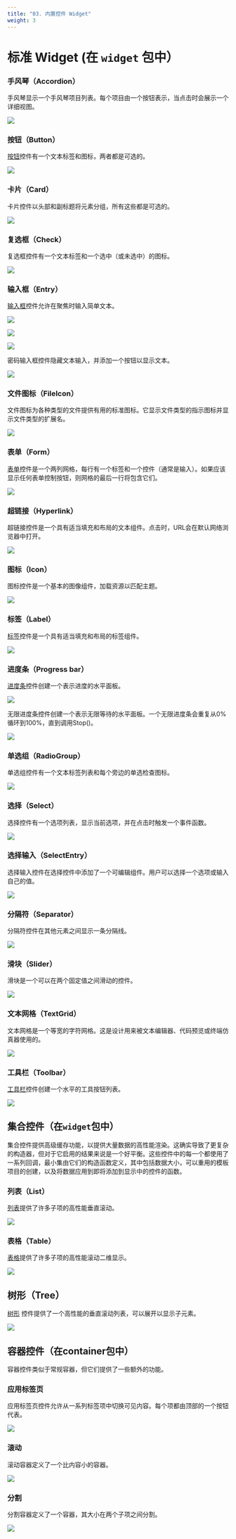 ```yaml
---
title: "03. 内置控件 Widget"
weight: 3
---
```


# 标准 Widget (在 `widget` 包中）

### 手风琴（Accordion）

手风琴显示一个手风琴项目列表。每个项目由一个按钮表示，当点击时会展示一个详细视图。

![](https://cdn.jsdelivr.net/gh/poloxue/images@gofyne/widgets/accordion-light.png)

### 按钮（Button）

[按钮](/docs/05-widget/02-button)控件有一个文本标签和图标，两者都是可选的。

![](https://cdn.jsdelivr.net/gh/poloxue/images@gofyne/widgets/button-light.png)


### 卡片（Card）

卡片控件以头部和副标题将元素分组，所有这些都是可选的。

![](https://cdn.jsdelivr.net/gh/poloxue/images@gofyne/widgets/card-light.png)

### 复选框（Check）

复选框控件有一个文本标签和一个选中（或未选中）的图标。

![](https://cdn.jsdelivr.net/gh/poloxue/images@gofyne/widgets/check-light.png)

### 输入框（Entry）

[输入框](/docs/05-widget/03-entry)控件允许在聚焦时输入简单文本。

![](https://cdn.jsdelivr.net/gh/poloxue/images@gofyne/widgets/entry-light.png)

![](https://cdn.jsdelivr.net/gh/poloxue/images@gofyne/widgets/entry-valid-light.png)

![](https://cdn.jsdelivr.net/gh/poloxue/images@gofyne/widgets/entry-invalid-light.png)

密码输入框控件隐藏文本输入，并添加一个按钮以显示文本。

![](https://cdn.jsdelivr.net/gh/poloxue/images@gofyne/widgets/password-light.png)

### 文件图标（FileIcon）

文件图标为各种类型的文件提供有用的标准图标。它显示文件类型的指示图标并显示文件类型的扩展名。

![](https://cdn.jsdelivr.net/gh/poloxue/images@gofyne/widgets/fileicon-light.png)

### 表单（Form）

[表单](/docs/05-widget/05-form)控件是一个两列网格，每行有一个标签和一个控件（通常是输入）。如果应该显示任何表单控制按钮，则网格的最后一行将包含它们。

![](https://cdn.jsdelivr.net/gh/poloxue/images@gofyne/widgets/form-light.png)

### 超链接（Hyperlink）

超链接控件是一个具有适当填充和布局的文本组件。点击时，URL会在默认网络浏览器中打开。

![](https://cdn.jsdelivr.net/gh/poloxue/images@gofyne/widgets/hyperlink-light.png)

### 图标（Icon）

图标控件是一个基本的图像组件，加载资源以匹配主题。

![](https://cdn.jsdelivr.net/gh/poloxue/images@gofyne/widgets/icon-light.png)

### 标签（Label）

[标签](/docs/05-widget/01-label)控件是一个具有适当填充和布局的标签组件。

![](https://cdn.jsdelivr.net/gh/poloxue/images@gofyne/widgets/label-light.png)

### 进度条（Progress bar）

[进度条](/docs/05-widget/06-progressbar)控件创建一个表示进度的水平面板。

![](https://cdn.jsdelivr.net/gh/poloxue/images@gofyne/widgets/progress-light.png)

无限进度条控件创建一个表示无限等待的水平面板。一个无限进度条会重复从0%循环到100%，直到调用Stop()。

![](https://cdn.jsdelivr.net/gh/poloxue/images@gofyne/widgets/progressinf-light.png)

### 单选组（RadioGroup）

单选组控件有一个文本标签列表和每个旁边的单选检查图标。

![](https://cdn.jsdelivr.net/gh/poloxue/images@gofyne/widgets/radiogroup-light.png)

### 选择（Select）

选择控件有一个选项列表，显示当前选项，并在点击时触发一个事件函数。

![](https://cdn.jsdelivr.net/gh/poloxue/images@gofyne/widgets/select-light.png)

### 选择输入（SelectEntry）

选择输入控件在选择控件中添加了一个可编辑组件。用户可以选择一个选项或输入自己的值。

![](https://cdn.jsdelivr.net/gh/poloxue/images@gofyne/widgets/selectentry-light.png)

### 分隔符（Separator）

分隔符控件在其他元素之间显示一条分隔线。

![](https://cdn.jsdelivr.net/gh/poloxue/images@gofyne/widgets/separator-light.png)

### 滑块（Slider）

滑块是一个可以在两个固定值之间滑动的控件。

![](https://cdn.jsdelivr.net/gh/poloxue/images@gofyne/widgets/slider-light.png)

### 文本网格（TextGrid）

文本网格是一个等宽的字符网格。这是设计用来被文本编辑器、代码预览或终端仿真器使用的。

![](https://cdn.jsdelivr.net/gh/poloxue/images@gofyne/widgets/textgrid-light.png)

### 工具栏（Toolbar）

[工具栏](/docs/05-widget/07-toolbar)控件创建一个水平的工具按钮列表。

![](https://cdn.jsdelivr.net/gh/poloxue/images@gofyne/widgets/toolbar-light.png)

## 集合控件（在`widget`包中）

集合控件提供高级缓存功能，以提供大量数据的高性能渲染。这确实导致了更复杂的构造器，但对于它启用的结果来说是一个好平衡。这些控件中的每一个都使用了一系列回调，最小集由它们的构造函数定义，其中包括数据大小，可以重用的模板项目的创建，以及将数据应用到即将添加到显示中的控件的函数。

### 列表（List）

[列表](/docs/06-collection/01-list)提供了许多子项的高性能垂直滚动。

![](https://cdn.jsdelivr.net/gh/poloxue/images@gofyne/widgets/list-light.png)

### 表格（Table）

[表格](/docs/06-collection/02-table)提供了许多子项的高性能滚动二维显示。

![](https://cdn.jsdelivr.net/gh/poloxue/images@gofyne/widgets/table-light.png)

## 树形（Tree）

[树形](/docs/06-collection/03-tree) 控件提供了一个高性能的垂直滚动列表，可以展开以显示子元素。

![](https://cdn.jsdelivr.net/gh/poloxue/images@gofyne/widgets/table-light.png)

## 容器控件（在container包中）

容器控件类似于常规容器，但它们提供了一些额外的功能。

### 应用标签页

应用标签页控件允许从一系列标签项中切换可见内容。每个项都由顶部的一个按钮代表。

![](https://cdn.jsdelivr.net/gh/poloxue/images@gofyne/widgets/apptabs-light.png)

### 滚动
滚动容器定义了一个比内容小的容器。

![](https://cdn.jsdelivr.net/gh/poloxue/images@gofyne/widgets/slider-light.png)

### 分割

分割容器定义了一个容器，其大小在两个子项之间分割。

![](https://cdn.jsdelivr.net/gh/poloxue/images@gofyne/widgets/split-light.png)

